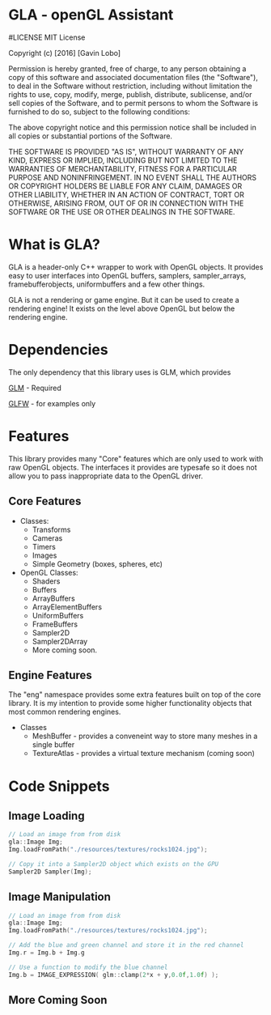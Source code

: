 # GLA - openGL Assistant

#LICENSE
MIT License

Copyright (c) [2016] [Gavin Lobo]

Permission is hereby granted, free of charge, to any person obtaining a copy
of this software and associated documentation files (the "Software"), to deal
in the Software without restriction, including without limitation the rights
to use, copy, modify, merge, publish, distribute, sublicense, and/or sell
copies of the Software, and to permit persons to whom the Software is
furnished to do so, subject to the following conditions:

The above copyright notice and this permission notice shall be included in all
copies or substantial portions of the Software.

THE SOFTWARE IS PROVIDED "AS IS", WITHOUT WARRANTY OF ANY KIND, EXPRESS OR
IMPLIED, INCLUDING BUT NOT LIMITED TO THE WARRANTIES OF MERCHANTABILITY,
FITNESS FOR A PARTICULAR PURPOSE AND NONINFRINGEMENT. IN NO EVENT SHALL THE
AUTHORS OR COPYRIGHT HOLDERS BE LIABLE FOR ANY CLAIM, DAMAGES OR OTHER
LIABILITY, WHETHER IN AN ACTION OF CONTRACT, TORT OR OTHERWISE, ARISING FROM,
OUT OF OR IN CONNECTION WITH THE SOFTWARE OR THE USE OR OTHER DEALINGS IN THE
SOFTWARE.


# What is GLA?
GLA is a header-only C++ wrapper to work with OpenGL objects.  It provides
easy to user interfaces into OpenGL buffers, samplers, sampler_arrays,
framebufferobjects, uniformbuffers and a few other things.

GLA is not a rendering or game engine. But it can be used to create
a rendering engine! It exists on the level above OpenGL but below
the rendering engine.

# Dependencies
The only dependency that this library uses is GLM, which provides

[GLM](https://github.com/g-truc/glm) - Required

[GLFW](http://www.glfw.org/) - for examples only

# Features

This library provides many "Core" features which are only used to work
with raw OpenGL objects. The interfaces it provides are typesafe so it
does not allow you to pass inappropriate data to the OpenGL driver.

## Core Features

* Classes:
  * Transforms
  * Cameras
  * Timers
  * Images
  * Simple Geometry (boxes, spheres, etc)
* OpenGL Classes:
  * Shaders
  * Buffers
  * ArrayBuffers
  * ArrayElementBuffers
  * UniformBuffers
  * FrameBuffers
  * Sampler2D
  * Sampler2DArray
  * More coming soon.


## Engine Features
The "eng" namespace provides some extra features built on top of the core library. It is my
intention to provide some higher functionality objects that most common rendering engines.

* Classes
  * MeshBuffer   - provides a conveneint way to store many meshes in a single buffer
  * TextureAtlas - provides a virtual texture mechanism (coming soon)


# Code Snippets

## Image Loading

```C++
// Load an image from from disk
gla::Image Img;
Img.loadFromPath("./resources/textures/rocks1024.jpg");

// Copy it into a Sampler2D object which exists on the GPU
Sampler2D Sampler(Img);

```

## Image Manipulation

```C++
// Load an image from from disk
gla::Image Img;
Img.loadFromPath("./resources/textures/rocks1024.jpg");

// Add the blue and green channel and store it in the red channel
Img.r = Img.b + Img.g

// Use a function to modify the blue channel
Img.b = IMAGE_EXPRESSION( glm::clamp(2*x + y,0.0f,1.0f) );

```



## More Coming Soon
